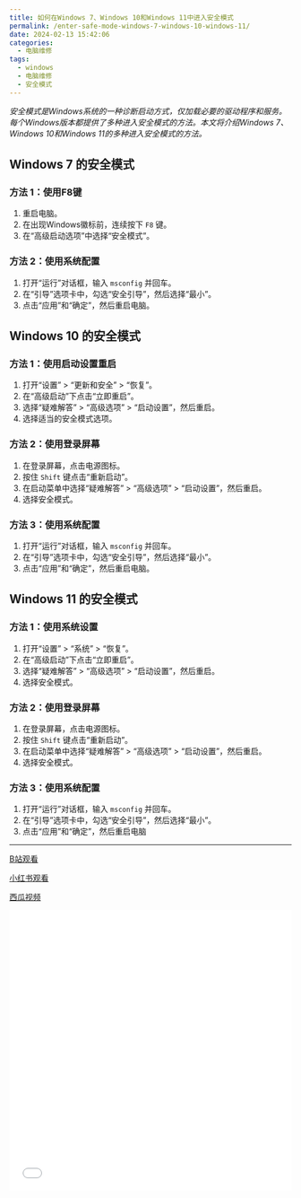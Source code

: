 ```yaml
---
title: 如何在Windows 7、Windows 10和Windows 11中进入安全模式
permalink: /enter-safe-mode-windows-7-windows-10-windows-11/
date: 2024-02-13 15:42:06
categories: 
  - 电脑维修
tags: 
  - windows
  - 电脑维修
  - 安全模式
---
```


_安全模式是Windows系统的一种诊断启动方式，仅加载必要的驱动程序和服务。每个Windows版本都提供了多种进入安全模式的方法。本文将介绍Windows 7、Windows 10和Windows 11的多种进入安全模式的方法。_
<!--more-->

## Windows 7 的安全模式

### 方法 1：使用F8键

1. 重启电脑。
2. 在出现Windows徽标前，连续按下 `F8` 键。
3. 在“高级启动选项”中选择“安全模式”。

### 方法 2：使用系统配置

1. 打开“运行”对话框，输入 `msconfig` 并回车。
2. 在“引导”选项卡中，勾选“安全引导”，然后选择“最小”。
3. 点击“应用”和“确定”，然后重启电脑。

## Windows 10 的安全模式

### 方法 1：使用启动设置重启

1. 打开“设置” > “更新和安全” > “恢复”。
2. 在“高级启动”下点击“立即重启”。
3. 选择“疑难解答” > “高级选项” > “启动设置”，然后重启。
4. 选择适当的安全模式选项。

### 方法 2：使用登录屏幕

1. 在登录屏幕，点击电源图标。
2. 按住 `Shift` 键点击“重新启动”。
3. 在启动菜单中选择“疑难解答” > “高级选项” > “启动设置”，然后重启。
4. 选择安全模式。

### 方法 3：使用系统配置

1. 打开“运行”对话框，输入 `msconfig` 并回车。
2. 在“引导”选项卡中，勾选“安全引导”，然后选择“最小”。
3. 点击“应用”和“确定”，然后重启电脑。

## Windows 11 的安全模式

### 方法 1：使用系统设置

1. 打开“设置” > “系统” > “恢复”。
2. 在“高级启动”下点击“立即重启”。
3. 选择“疑难解答” > “高级选项” > “启动设置”，然后重启。
4. 选择安全模式。

### 方法 2：使用登录屏幕

1. 在登录屏幕，点击电源图标。
2. 按住 `Shift` 键点击“重新启动”。
3. 在启动菜单中选择“疑难解答” > “高级选项” > “启动设置”，然后重启。
4. 选择安全模式。

### 方法 3：使用系统配置

1. 打开“运行”对话框，输入 `msconfig` 并回车。
2. 在“引导”选项卡中，勾选“安全引导”，然后选择“最小”。
3. 点击“应用”和“确定”，然后重启电脑

* * *

[B站观看](https://www.bilibili.com/video/BV1tz421d7YS)

[小红书观看](http://xhslink.com/rVuGwB)

[西瓜视频](https://www.ixigua.com/7335355860610843187)

<iframe src="//player.bilibili.com/player.html?aid=1350721911&amp;bvid=BV1tz421d7YS&amp;cid=1439330940&amp;p=1" allowfullscreen="allowfullscreen" width="100%" height="500" scrolling="no" frameborder="0"></iframe>
